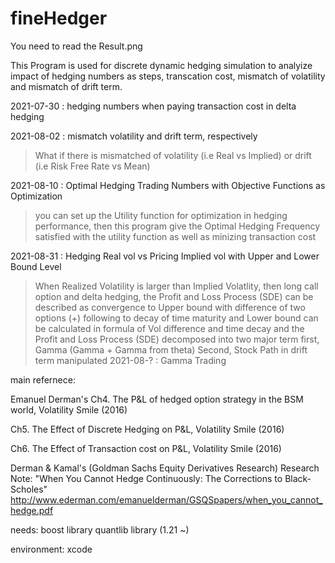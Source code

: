 # fineHedger

You need to read the Result.png

This Program is used for discrete dynamic hedging simulation to analyize impact of hedging numbers as steps, transcation cost, mismatch of volatility and mismatch of drift term.

2021-07-30 : hedging numbers when paying transaction cost in delta hedging

2021-08-02 : mismatch volatility and drift term, respectively
 > What if there is mismatched of volatility (i.e Real vs Implied) or drift (i.e Risk Free Rate vs Mean)

2021-08-10 : Optimal Hedging Trading Numbers with Objective Functions as Optimization
 > you can set up the Utility function for optimization in hedging performance,
 > then this program give the Optimal Hedging Frequency satisfied with the utility function as well as minizing transaction cost

2021-08-31 : Hedging Real vol vs Pricing Implied vol with Upper and Lower Bound Level
 > When Realized Volatility is larger than Implied Volatlity, then long call option and delta hedging,
 > the Profit and Loss Process (SDE) can be described as
 > convergence to Upper bound with difference of two options (+) following to decay of time maturity
 > and Lower bound can be calculated in formula of Vol difference and time decay
 > and the Profit and Loss Process (SDE) decomposed into two major term
 > first, Gamma (Gamma + Gamma from theta)
 > Second, Stock Path in drift term manipulated
2021-08-? : Gamma Trading


main refernece:

Emanuel Derman's
Ch4. The P&L of hedged option strategy in the BSM world, Volatility Smile (2016)

Ch5. The Effect of Discrete Hedging on P&L, Volatility Smile (2016)

Ch6. The Effect of Transaction cost on P&L, Volatility Smile (2016)

Derman & Kamal's
(Goldman Sachs Equity Derivatives Research) Research Note: "When You Cannot Hedge Continuously: The Corrections to Black-Scholes"
    http://www.ederman.com/emanuelderman/GSQSpapers/when_you_cannot_hedge.pdf

needs: 
boost library
quantlib library (1.21 ~)

environment: xcode
